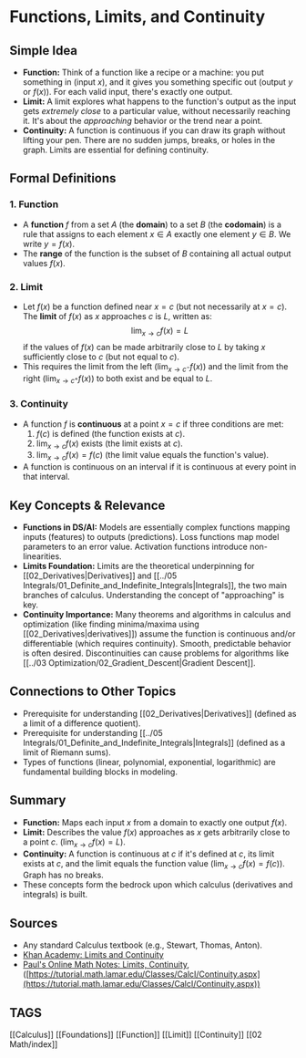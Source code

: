 # Functions, Limits, and Continuity

## Simple Idea
*   **Function:** Think of a function like a recipe or a machine: you put something in (input $x$), and it gives you something specific out (output $y$ or $f(x)$). For each valid input, there's exactly one output.
*   **Limit:** A limit explores what happens to the function's output as the input gets *extremely close* to a particular value, without necessarily reaching it. It's about the *approaching* behavior or the trend near a point.
*   **Continuity:** A function is continuous if you can draw its graph without lifting your pen. There are no sudden jumps, breaks, or holes in the graph. Limits are essential for defining continuity.

## Formal Definitions

### 1. Function
*   A **function** $f$ from a set $A$ (the **domain**) to a set $B$ (the **codomain**) is a rule that assigns to each element $x \in A$ exactly one element $y \in B$. We write $y = f(x)$.
*   The **range** of the function is the subset of $B$ containing all actual output values $f(x)$.

### 2. Limit
*   Let $f(x)$ be a function defined near $x = c$ (but not necessarily at $x = c$). The **limit** of $f(x)$ as $x$ approaches $c$ is $L$, written as:
    $$ \lim_{x \to c} f(x) = L $$
    if the values of $f(x)$ can be made arbitrarily close to $L$ by taking $x$ sufficiently close to $c$ (but not equal to $c$).
*   This requires the limit from the left ($\lim_{x \to c^-} f(x)$) and the limit from the right ($\lim_{x \to c^+} f(x)$) to both exist and be equal to $L$.

### 3. Continuity
*   A function $f$ is **continuous** at a point $x = c$ if three conditions are met:
    1.  $f(c)$ is defined (the function exists at $c$).
    2.  $\lim_{x \to c} f(x)$ exists (the limit exists at $c$).
    3.  $\lim_{x \to c} f(x) = f(c)$ (the limit value equals the function's value).
*   A function is continuous on an interval if it is continuous at every point in that interval.

## Key Concepts & Relevance

*   **Functions in DS/AI:** Models are essentially complex functions mapping inputs (features) to outputs (predictions). Loss functions map model parameters to an error value. Activation functions introduce non-linearities.
*   **Limits Foundation:** Limits are the theoretical underpinning for [[02_Derivatives|Derivatives]] and [[../05 Integrals/01_Definite_and_Indefinite_Integrals|Integrals]], the two main branches of calculus. Understanding the concept of "approaching" is key.
*   **Continuity Importance:** Many theorems and algorithms in calculus and optimization (like finding minima/maxima using [[02_Derivatives|derivatives]]) assume the function is continuous and/or differentiable (which requires continuity). Smooth, predictable behavior is often desired. Discontinuities can cause problems for algorithms like [[../03 Optimization/02_Gradient_Descent|Gradient Descent]].

## Connections to Other Topics
*   Prerequisite for understanding [[02_Derivatives|Derivatives]] (defined as a limit of a difference quotient).
*   Prerequisite for understanding [[../05 Integrals/01_Definite_and_Indefinite_Integrals|Integrals]] (defined as a limit of Riemann sums).
*   Types of functions (linear, polynomial, exponential, logarithmic) are fundamental building blocks in modeling.

## Summary
*   **Function:** Maps each input $x$ from a domain to exactly one output $f(x)$.
*   **Limit:** Describes the value $f(x)$ approaches as $x$ gets arbitrarily close to a point $c$. ($\lim_{x \to c} f(x) = L$).
*   **Continuity:** A function is continuous at $c$ if it's defined at $c$, its limit exists at $c$, and the limit equals the function value ($\lim_{x \to c} f(x) = f(c)$). Graph has no breaks.
*   These concepts form the bedrock upon which calculus (derivatives and integrals) is built.

## Sources
*   Any standard Calculus textbook (e.g., Stewart, Thomas, Anton).
*   [Khan Academy: Limits and Continuity](https://www.khanacademy.org/math/calculus-1/cs1-limits-and-continuity)
*   [Paul's Online Math Notes: Limits, Continuity](https://tutorial.math.lamar.edu/Classes/CalcI/LimitsIntro.aspx), ([https://tutorial.math.lamar.edu/Classes/CalcI/Continuity.aspx](https://tutorial.math.lamar.edu/Classes/CalcI/Continuity.aspx))

## TAGS
[[Calculus]] [[Foundations]] [[Function]] [[Limit]] [[Continuity]] [[02 Math/index]]
